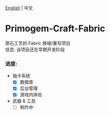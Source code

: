 [English](README.md) | 中文

# Primogem-Craft-Fabric
原石工艺的 Fabric 移植/重写项目
<br>信息: 该项目还在早期开发阶段

### 进度:
- 抽卡系统
  - [x] 数据库
  - [x] 后台管理
  - [x] 游戏内体验
- 武器 & 工具
  - [ ] 制作中